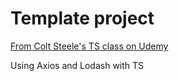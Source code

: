 # Template project
[From Colt Steele's TS class on Udemy](https://www.udemy.com/course/learn-typescript/)

Using Axios and Lodash with TS